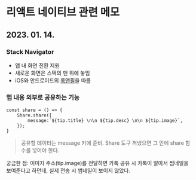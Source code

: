 # 리액트 네이티브 관련 메모

## 2023. 01. 14.

### Stack Navigator

- 앱 내 화면 전환 지원
- 새로운 화면은 스택의 맨 위에 놓임
- iOS와 안드로이드의 [룩앤필](https://ko.wikipedia.org/wiki/%EB%A3%A9_%EC%95%A4%EB%93%9C_%ED%95%84)을 따름<br>

### 앱 내용 외부로 공유하는 기능

```
const share = () => {
    Share.share({
        message:`${tip.title} \n\n ${tip.desc} \n\n ${tip.image}`,
    });
}
```

> 공유할 데이터는 message 키에 준비. Share 도구 꺼냈으면 그 안에 share 함수를 넣어야 한다.<br>

궁금한 점: 이미지 주소(tip.image)를 전달하면 카톡 공유 시 카톡이 알아서 썸네일을 보여준다고 하던데, 실제 전송 시 썸네일이 보이지 않았다.
